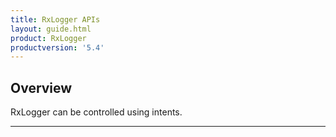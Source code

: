 ```yaml
---
title: RxLogger APIs
layout: guide.html
product: RxLogger
productversion: '5.4'
---
```


## Overview

RxLogger can be controlled using intents. 


-----


